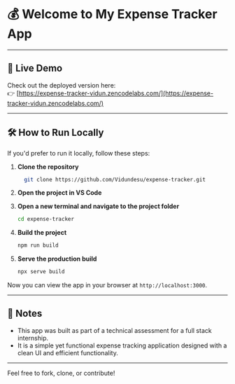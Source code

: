 # 💰 Welcome to My Expense Tracker App


---

## 🚀 Live Demo

Check out the deployed version here:  
👉 [https://expense-tracker-vidun.zencodelabs.com/](https://expense-tracker-vidun.zencodelabs.com/)

---

## 🛠 How to Run Locally

If you'd prefer to run it locally, follow these steps:

1. **Clone the repository**

   ```bash
     git clone https://github.com/Vidundesu/expense-tracker.git
   ```

2. **Open the project in VS Code**

3. **Open a new terminal and navigate to the project folder**

   ```bash
   cd expense-tracker
   ```

4. **Build the project**

   ```bash
   npm run build
   ```

5. **Serve the production build**

   ```bash
   npx serve build
   ```

Now you can view the app in your browser at `http://localhost:3000`.

---

## 📌 Notes

- This app was built as part of a technical assessment for a full stack internship.
- It is a simple yet functional expense tracking application designed with a clean UI and efficient functionality.

---

Feel free to fork, clone, or contribute!

